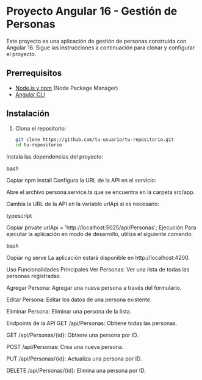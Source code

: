 
# Proyecto Angular 16 - Gestión de Personas

Este proyecto es una aplicación de gestión de personas construida con Angular 16. Sigue las instrucciones a continuación para clonar y configurar el proyecto.

## Prerrequisitos

- [Node.js y npm](https://nodejs.org/) (Node Package Manager)
- [Angular CLI](https://angular.io/cli)

## Instalación

1. Clona el repositorio:
   ```bash
   git clone https://github.com/tu-usuario/tu-repositorio.git
   cd tu-repositorio
Instala las dependencias del proyecto:

bash

Copiar
npm install
Configura la URL de la API en el servicio:

Abre el archivo persona.service.ts que se encuentra en la carpeta src/app.

Cambia la URL de la API en la variable urlApi si es necesario:

typescript

Copiar
private urlApi = 'http://localhost:5025/api/Personas';
Ejecución
Para ejecutar la aplicación en modo de desarrollo, utiliza el siguiente comando:

bash

Copiar
ng serve
La aplicación estará disponible en http://localhost:4200.

Uso
Funcionalidades Principales
Ver Personas: Ver una lista de todas las personas registradas.

Agregar Persona: Agregar una nueva persona a través del formulario.

Editar Persona: Editar los datos de una persona existente.

Eliminar Persona: Eliminar una persona de la lista.

Endpoints de la API
GET /api/Personas: Obtiene todas las personas.

GET /api/Personas/{id}: Obtiene una persona por ID.

POST /api/Personas: Crea una nueva persona.

PUT /api/Personas/{id}: Actualiza una persona por ID.

DELETE /api/Personas/{id}: Elimina una persona por ID.
